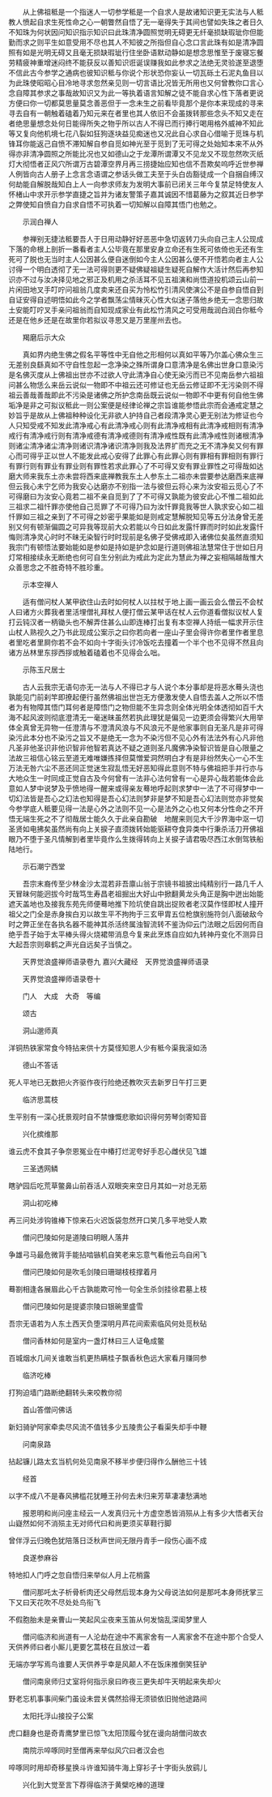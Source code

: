 <!-- { "loadSidebar": true } -->
　　从上佛祖秪是一个指迷人一切参学秪是一个自求人是故诸知识更无实法与人秪教人愤起自求生死性命之心一朝瞥然自悟了无一毫得失于其间也譬如失珠之者日久不知珠为何状因问知识指示知识曰此珠清净圆照觉明无碍更无纤毫损缺瑕玼你但能勤而求之则平生如意受用不尽也其人不知彼之所指但自心念口言此珠有如是清净圆照有如是光明无碍又且毫无损缺瑕玼行住坐卧语默动静如是想念思惟至于废寝忘餐劳精疲神重增迷闷终不能获反以善知识诳诞误赚我如此参求之法绝无灵验遂至退堕不信此古今参学之通病也彼知识秪与你说个形状恐你妄认一切瓦砾土石泥丸鱼目以为此珠使昭昭心目冷地寻求忽然亲见则一切言语比况皆无所用也又何曾教你口言心念自障其参求之事哉故知识又为此一等执着语言知解之徒不能自求心性下落者更说方便曰你一切都莫思量莫念善恶但于一念未生之前看毕竟那个是你本来现成的寻来寻去自有一朝触着磕着乃知元来在者里也其人依旧不会虽拨转那些念头不知又走在者绝思量想念处何日能得所失之物乎所以古人不得已而行捧行喝用格外威神不知此等又复向他机境七花八裂如狂狗逐块益见痴迷也又况此自心求自心借喻于觅珠与机锋耳你能返己自愤不滞知解自参自觅如神光至于觅到了无可得之处始知本来不从外得亦非清净圆照之所能比况也又如德山之于龙潭所谓潭又不见龙又不现忽然吹灭纸灯大彻悟者正风穴所谓万古碧潭空界月再三捞捷始应知也信不吾欺矣呜呼近世参禅人例皆向古人册子上念言念语谓之参话头做工夫至于头白齿豁徒成一个自捆自缚汉何劫能自解脱哉知白上人一向参求师友为发明大事前已闭关三年今复禁足特使友人怀楮山中求开示参学直捷之旨并为诸友警策子嘉其诚因不惜葛藤为之叙其近日参学之弊使知自愤自力自求自悟不可执着一切知解以自障其悟门也勉之。

　　示润白禅人

　　参禅别无捷法秪要吾人于日用动静好好恶恶中急切返转刀头向自己主人公现成下落的命根上剖折一番看者主人公毕竟在那里安身立命还有生死可依倚也无还有生死可了脱也无当时主人公因甚么便自迷倒如今主人公因甚么便不开悟若向者主人公讨得一个明白透彻了无一法可得则更不疑佛疑祖疑生疑死自解作大活计然后再参知识亦不过与汝决择见地之邪正及机用之杀活耳不见五祖演和尚悟道投机颂云山前一片闲田地叉手叮咛问祖翁几度卖来还自买为怜松竹引清风使演公不是自参自悟自到自证安得自述明悟如此今之学者飘荡尘情昧灭心性大似迷子落他乡绝无一念思归故土安能叮咛叉手亲问祖翁而自知现成家业有此松竹清风之可受用哉润白润白你秪今还是在他乡还是在故里你若拟议寻思又是万里崖州去也。

　　羯磨后示大众

　　真如界内绝生佛之假名平等性中无自他之形相何以真如平等乃尔盖心佛众生三无差别良繇真如不守自性忽起一念净染之殊所谓身口意清净是名佛出世身口意染污是名佛灭度从上佛祖出世亦不过欲人守此清净自心使无染污而已不见南岳参六祖祖问甚么物恁么来岳云说似一物即不中祖云还可修证也无岳云修证即不无污染则不得祖云善哉善哉即此不污染是诸佛之所护念南岳既云说似一物即不中更有何自他生佛垢净是非之可拟议秪此一则公案便是经律论禅之宗旨谁能参悟此宗而会通戒定慧之妙旨乎是故从上佛祖种种设化无非欲人护持自己者段清净灵心更无别法为修证也今人只知受戒不知发此清净戒心有此清净戒心则有此清净戒相有此清净戒相则有清净戒行有清净戒行则有清净戒德有清净戒德则有清净戒性既有此清净戒性则诸根清净则诸尘清净诸尘清净则诸识清净诸识清净则我及法界扩而充之无不清净矣又何有罪心而可得乎正以世人不能发此戒心安得了此罪心有此罪心则有罪相有罪相则有罪行有罪行则有罪业有罪业则有罪性若求此罪心了不可得又安有罪业罪性之可得哉如达磨大师来我东土亦未尝将西来底禅教我东土人参东土二祖亦未尝要参达磨西来底禅但云我心未宁乞师为我安心达磨亦不别指一法与彼但云将心来为汝安祖云觅心了不可得磨曰为汝安心竟若二祖不亲自觅到了了不可得又孰能为彼安此心不惟二祖如此三祖求二祖忏罪亦使他自己觅罪了不可得乃曰为汝忏罪竟我等世人孰求安心如二祖忏罪如三祖之亲到了不可得之妙密乎果能如是则戒定慧解脱知见等五分法身曾无差别又何有顿渐偏圆之可异我等现前大众若能以今日如此发露忏罪而时时如此发露忏悔则清净灵心时时不昧无染智行时时现前是名佛子受佛戒即入诸佛位矣虽然直须知我宗门有顿悟法要始能如是参如是持如是护念如是行道则佛祖法慧常住于世如日月灯常相接续永无断绝也何可自生分别此为戒此为定此为慧此为禅之妄相隔越哉惟大众善思念之不胜奇特不胜珍重。

　　示本空禅人

　　适有僧问杖人某甲欲住山去时如何杖人以拄杖于地上画一画云会么僧云不会杖人曰诸方火葬我者里活埋僧礼拜杖人便打僧云某甲话在杖人云你道看僧拟议杖人复打云钝汉者一柄锄头也不解弄住甚么山即连棒打出复有本空禅人持纸一幅求开示住山杖人熟视久之乃书此现成公案示之曰你若向者一座山子里会得许你者里作者里息者里吃者里屙你若不会不如向十字街头讨冷饭吃去撞着一个半个也不见得不然且向诸方丛林里东拶西拶或触着磕着也不见得会么咄。

　　示陈玉尺居士

　　古人云我宗无语句亦无一法与人不得已才与人说个本分事却是将恶水蓦头浇也孰能见门前刹竿即撩起便行虽然佛祖出世岂无方便激发使人自悟去盖人之所以不悟者为有物障其悟门耳何者是障悟门之物但能不生异念则全体光明全体透彻如百千大海不起风波则彻底澄清无一毫迷昧虽然若执此理犹是偏见一边更须会得繁兴大用举体全真曾无异物一任澄清与不澄清风浪与不风浪元不是他家事则自无圣凡是非可得染污此本分也不染污之旨又不是绝无一念为不染污但不见心外有法法外有心凡非他凡圣非他圣识非他识智非他智若真达不疑之道则圣凡魔佛净染智识皆是自心限量之法故三祖信心铭云至道无难唯嫌拣择但莫憎爱洞然明白才有是非纷然失心一心不生万法无咎六尘不恶还同正觉迷生寂乱悟无好恶知得此意则不特与佛祖把手并行亦与大地众生一时同成正觉自古及今何曾有一法非心法何曾有一心是异心哉若能体会此意如人梦中说梦及乎愤地得一醒来或得亲友蓦地呼起则求梦中一法了不可得梦中一切幻法皆是吾心之幻法也知得是吾心幻法则梦非是梦不知是吾心幻法则觉亦非觉矣今参学底人秪要见得一法是心外之法则不见一心是法外之心也又何本分性命之不开悟无端生死之不了彻哉居士能久久于此亲自勘破　地醒来则见大千沙界海中沤一切圣贤如电拂矣虽然尚有向上关捩子直须拨转始能驱耕夺食异类中行秉杀活刀开佛祖眼乃不堕于圣凡情解到者里毕竟作么生拨得转向上关捩子请君吸尽西江水倒驾铁船陆地行。

　　示石潮宁西堂

　　吾宗末裔传至少林金沙太混若非吾廪山翁于宗镜书祖披出纯精别行一路几千人天冒昧何能迥拔今时哉笃生寿昌老祖掘出大好山中掀翻黄龙头角正是胸中迸出始能遮天盖地也及接我东苑先师便蓦地推下险坑使自跳出捉败者老汉莫作怪即杖人撞开祖父之门全是赤身挨白刃以故生平不拘拘于三玄甲胄五位枪旗别施符剑八面破敌今时之弊正坐在各执名器不能神其杀活终属浊智流转不鉴沩仰云门法眼之后因何而自绝乎吾子始于太平棒头得火烧裙带消息今复来此烹炼自应如九转神丹变化不测异日大起吾宗则皋鹤之声光自远矣子当慎之。

　　天界觉浪盛禅师语录卷九
嘉兴大藏经　天界觉浪盛禅师语录


　　天界觉浪盛禅师语录卷十

　　门人　大成　大奇　等编

　　颂古

　　洞山邈师真

洋铜热铁家常食今特拈来供十方莫怪知恩人少有秪今渠我滚如汤

　　德山不答话

死人平地已无数把火齐驱作夜行险绝还教吹灭去新罗日午打三更

　　临济思蒿枝

生平别有一深心抚景观时自不禁慷慨悲歌如识得何劳琴剑寄知音

　　兴化摈维那

谁云虎不食其子争奈恩冤业在中椿打烂泥夸好手忍心雌伏见飞雄

　　三圣透网鳞

瞎驴园后吃荒草鳖鼻山前吞活人双眼突来空日月其如一对总无筋

　　洞山初吃棒

再三问处涉钩锥棒下惊来石火迟饭袋忽然开口笑几多平地受人欺

　　僧问巴陵如何是道陵曰明眼人落井

争雄弓马最危微背手能拈啮镞机自笑老来忘意气看他云鸟自闲飞

　　僧问巴陵如何是吹毛剑陵曰珊瑚枝枝撑着月

蓦劄相逢各展眉此心千古孰能欺可怜一句全生杀剑挂徐君墓上枝

　　僧问巴陵如何是提婆宗陵曰银碗里盛雪

吾宗无语若为人东土西天负堕深明月芦花间索索临风何处觅秋砧

　　僧问香林如何是室内一盏灯林曰三人证龟成鳖

百城烟水几间关谁敢当机更热瞒桂子飘香秋色远大家看月赚同参

　　临济吃棒

打狗迫墙门路断绝翻转头来咬教你彻

　　首山答僧问佛话

新妇骑驴阿家牵卖尽风流不值钱多少五陵贵公子看渠失却手中鞭

　　问南泉路

拈起镰儿路太玄当机何处见南泉不移半步便归得作么酬他三十钱

　　经首

以字不成八不是春风拂槛花犹睡王孙何去未归来芳草凄凄愁满地

　　报恩明和尚问座主经云一人发真归元十方虚空悉皆消殒从上有多少大悟者天台山嶷然如何不消殒主无对师代曰和尚更须买草鞋行脚

曾伴浮云归晚色犹陪落日泛秋声世间无限丹青手一段伤心画不成

　　良遂参麻谷

特地扣人门呼之忽自悟归来举似人月上花梢露

　　僧问那吒太子析骨析肉还父母然后现本身为父母说法如何是那吒本身师抚掌三下又曰天花吹不尽处处鸟衔飞

不假胞胎未是亲曹山一笑起风尘夜来玉笛从何发恼乱深闺梦里人

　　僧问临济和尚道有一人沦劫在途中不离家舍有一人离家舍不在途中那个合受人天供养师曰者小厮儿更要乞蒿枝在且放过一着

无端亦学写焉鸟谁要人天供养乎幸是风颠人不在饭床推倒笑狂驴

　　僧问南泉师归丈室将何指示泉曰昨夜三更失却牛天明起来失却火

野老忘机事事间柴门虽设未尝关偶然拾得无须锁依旧抛他途路间

　　太阳托浮山接投子公案

虎口翻身也是奇青鹰梦里已惊飞太阳顶履今犹在谩向胡僧问故衣

　　南院示啐啄同时至僧再来举似风穴曰者汉会也

啐啄同时用却奇移星换斗许谁知骑牛海上穿衫子十字街头放鹞儿

　　兴化到大觉至言下荐得临济于黄檗吃棒的道理

